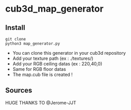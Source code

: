 # cub3d_map_generator

## Install
```
git clone
python3 map_generator.py
```

- You can clone this generator in your cub3d repository
- Add your texture path (ex : ./textures/)
- Add your RGB ceiling datas (ex : 220,40,0)
- Same for RGB floor datas
- The map.cub file is created !

## Sources

HUGE THANKS TO @Jerome-JJT
